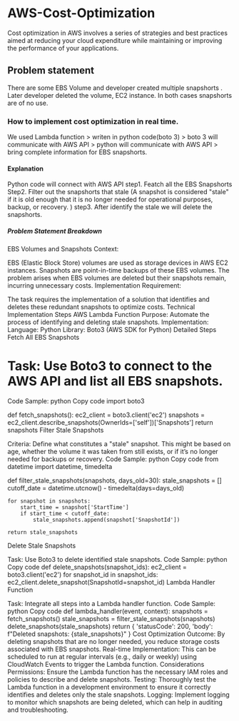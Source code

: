 # AWS-Cost-Optimization

Cost optimization in AWS involves a series of strategies and best practices aimed at reducing your cloud expenditure while maintaining or improving the performance of your applications.

## Problem statement
There are some EBS Volume and developer created multiple snapshorts . Later developer deleted the volume, EC2 instance. 
In both cases snapshorts are of no use.

### How to implement cost optimization in real time.

We used Lambda function > writen in python code(boto 3) > boto 3 will communicate with AWS API > python will communicate with AWS API > bring complete information for EBS snapshorts.

#### Explanation

Python code will connect with AWS API 
step1. Featch all the EBS Snapshorts
Step2. Filter out the snapshorts that stale (A snapshot is considered "stale" if it is old enough that it is no longer needed for operational purposes, backup, or recovery. )
step3. After identify the stale we will delete the snapshorts. 



##### Problem Statement Breakdown
EBS Volumes and Snapshots Context:

EBS (Elastic Block Store) volumes are used as storage devices in AWS EC2 instances.
Snapshots are point-in-time backups of these EBS volumes.
The problem arises when EBS volumes are deleted but their snapshots remain, incurring unnecessary costs.
Implementation Requirement:

The task requires the implementation of a solution that identifies and deletes these redundant snapshots to optimize costs.
Technical Implementation Steps
AWS Lambda Function
Purpose: Automate the process of identifying and deleting stale snapshots.
Implementation:
Language: Python
Library: Boto3 (AWS SDK for Python)
Detailed Steps
Fetch All EBS Snapshots

# Task: Use Boto3 to connect to the AWS API and list all EBS snapshots.
Code Sample:
python
Copy code
import boto3

def fetch_snapshots():
    ec2_client = boto3.client('ec2')
    snapshots = ec2_client.describe_snapshots(OwnerIds=['self'])['Snapshots']
    return snapshots
Filter Stale Snapshots

Criteria: Define what constitutes a "stale" snapshot. This might be based on age, whether the volume it was taken from still exists, or if it’s no longer needed for backups or recovery.
Code Sample:
python
Copy code
from datetime import datetime, timedelta

def filter_stale_snapshots(snapshots, days_old=30):
    stale_snapshots = []
    cutoff_date = datetime.utcnow() - timedelta(days=days_old)
    
    for snapshot in snapshots:
        start_time = snapshot['StartTime']
        if start_time < cutoff_date:
            stale_snapshots.append(snapshot['SnapshotId'])
    
    return stale_snapshots
Delete Stale Snapshots

Task: Use Boto3 to delete identified stale snapshots.
Code Sample:
python
Copy code
def delete_snapshots(snapshot_ids):
    ec2_client = boto3.client('ec2')
    for snapshot_id in snapshot_ids:
        ec2_client.delete_snapshot(SnapshotId=snapshot_id)
Lambda Handler Function

Task: Integrate all steps into a Lambda handler function.
Code Sample:
python
Copy code
def lambda_handler(event, context):
    snapshots = fetch_snapshots()
    stale_snapshots = filter_stale_snapshots(snapshots)
    delete_snapshots(stale_snapshots)
    return {
        'statusCode': 200,
        'body': f"Deleted snapshots: {stale_snapshots}"
    }
Cost Optimization
Outcome: By deleting snapshots that are no longer needed, you reduce storage costs associated with EBS snapshots.
Real-time Implementation: This can be scheduled to run at regular intervals (e.g., daily or weekly) using CloudWatch Events to trigger the Lambda function.
Considerations
Permissions: Ensure the Lambda function has the necessary IAM roles and policies to describe and delete snapshots.
Testing: Thoroughly test the Lambda function in a development environment to ensure it correctly identifies and deletes only the stale snapshots.
Logging: Implement logging to monitor which snapshots are being deleted, which can help in auditing and troubleshooting.